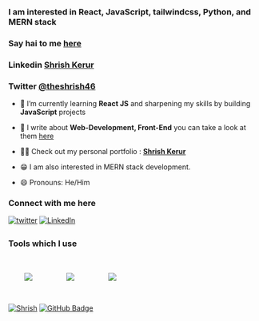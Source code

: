 ### I am interested in React, JavaScript, tailwindcss, Python, and MERN stack
### Say hai to me [here]()
### Linkedin [Shrish Kerur](https://www.linkedin.com/in/shrish-kerur-552584229/)
### Twitter [@theshrish46]()


- 🌱 I’m currently learning **React JS** and sharpening my skills by building **JavaScript** projects

- 💬 I write about **Web-Development, Front-End** you can take a look at them [here](https://theshrish.hashnode.dev)

- 👨‍💻 Check out my personal portfolio : **<a href="https://shrish-kerur-theshrish46-gmailcom.vercel.app/" target="_blank">Shrish Kerur</a>**

- 😁 I am also interested in MERN stack development.

- 😄 Pronouns: He/Him

### Connect with me here  
  
  <a href="https://twitter.com/Amol_shelke09" target="_blank">
  <img src=https://img.shields.io/badge/twitter-%2300acee.svg?&style=for-the-badge&logo=twitter&logoColor=white alt=twitter style="margin-bottom: 5px;" /></a>
  
  <a href="https://www.linkedin.com/in/shrish-kerur-552584229/">
    <img alt="LinkedIn" src="https://img.shields.io/badge/linkedin-%230077B5.svg?style=for-the-badge&logo=linkedin&logoColor=white"/></a>

### Tools which I use
<img style="padding:2rem;" align="center" src="https://skillicons.dev/icons?i=html,css,js,react,nextjs" />
<img style="padding:2rem;" align="center" src="https://skillicons.dev/icons?i=git,github,sass,tailwind,mui" />
<img style="padding:2rem;" align="center" src="https://skillicons.dev/icons?i=vscode,figma" />
  
  

<p>
  <a href="#"> <img src="https://komarev.com/ghpvc/?username=theshrish46" alt="Shrish" /></a>
  <a href="https://github.com/theshrish46?tab=followers"><img src="https://img.shields.io/github/followers/theshrish46?label=Followers&style=social" alt="GitHub Badge">    </a>
</p>

